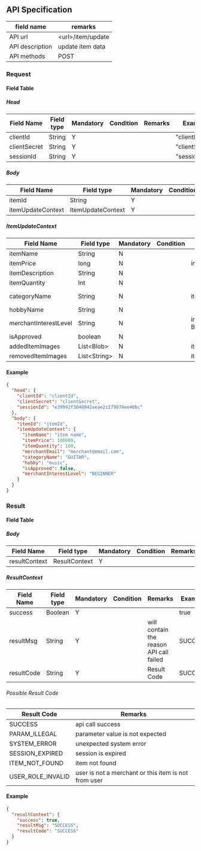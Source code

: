 ## API Specification

| field name      | remarks             |
| --------------- | ------------------- |
| API url         | \<url\>/item/update |
| API description | update item data    |
| API methods     | POST                |

### Request

#### Field Table

##### Head

| Field Name   | Field type | Mandatory | Condition | Remarks | Example        |
| ------------ | ---------- | --------- | --------- | ------- | -------------- |
| clientId     | String     | Y         |           |         | "clientId"     |
| clientSecret | String     | Y         |           |         | "clientSecret" |
| sessionId    | String     | Y         |           |         | "sessionId"    |

##### Body

| Field Name        | Field type        | Mandatory | Condition | Remarks | Example              |
| ----------------- | ----------------- | --------- | --------- | ------- | -------------------- |
| itemId            | String            | Y         |           |         | "merchant@email.com" |
| itemUpdateContext | ItemUpdateContext | Y         |           |         |                      |

##### ItemUpdateContext
| Field Name            | Field type     | Mandatory | Condition | Remarks                                                             | Example        |
| --------------------- | -------------- | --------- | --------- | ------------------------------------------------------------------- | -------------- |
| itemName              | String         | N         |           |                                                                     | "item name"    |
| itemPrice             | long           | N         |           | in rupiah                                                           | 100000         |
| itemDescription       | String         | N         |           |                                                                     |                |
| itemQuantity          | Int            | N         |           |                                                                     | 10             |
| categoryName          | String         | N         |           | item category name                                                  | "item category |
| hobbyName             | String         | N         |           |                                                                     | "music"        |
| merchantInterestLevel | String         | N         |           | interest level set by merchant<br> BEGINNER,INTERMEDIATE,ENTHUSIAST | "BEGINNER"     |
| isApproved            | boolean        | N         |           |                                                                     | false          |
| addedItemImages       | List\<Blob\>   | N         |           | item images                                                         |                |
| removedItemImages     | List\<String\> | N         |           | item images id                                                      |                |


#### Example

```json
{
  "head": {
    "clientId": "clientId",
    "clientSecret": "clientSecret",
    "sessionId": "e39992f3048042aeae2c279074ee40bc"
  },
  "body": {
    "itemId": "itemId",
    "itemUpdateContext": {
      "itemName": "item name", 
      "itemPrice": 100000,
      "itemQuantity": 100,
      "merchantEmail": "merchant@email.com",
      "categoryName": "GUITAR",
      "hobby": "music",
      "isApproved": false,
      "merchantInterestLevel": "BEGINNER"
    }
  }
}
```

### Result

#### Field Table

##### Body

| Field Name    | Field type    | Mandatory | Condition | Remarks | Example |
| ------------- | ------------- | --------- | --------- | ------- | ------- |
| resultContext | ResultContext | Y         |           |         |         |

##### ResultContext

| Field Name | Field type | Mandatory | Condition | Remarks                                 | Example |
| ---------- | ---------- | --------- | --------- | --------------------------------------- | ------- |
| success    | Boolean    | Y         |           |                                         | true    |
| resultMsg  | String     | Y         |           | will contain the reason API call failed | SUCCESS |
| resultCode | String     | Y         |           | Result Code                             | SUCCESS |

###### Possible Result Code

| Result Code       | Remarks                                              |
| ----------------- | ---------------------------------------------------- |
| SUCCESS           | api call success                                     |
| PARAM_ILLEGAL     | parameter value is not expected                      |
| SYSTEM_ERROR      | unexpected system error                              |
| SESSION_EXPIRED   | session is expired                                   |
| ITEM_NOT_FOUND    | item not found                                       |
| USER_ROLE_INVALID | user is not a merchant or this item is not from user |

#### Example

```json
{
  "resultContext": {
    "success": true,
    "resultMsg": "SUCCESS",
    "resultCode": "SUCCESS"
  }
}
```
